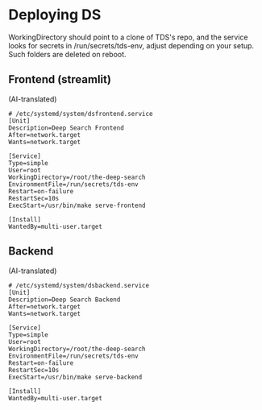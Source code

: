 # Deploying DS

WorkingDirectory should point to a clone of TDS's repo, and the service looks for secrets in /run/secrets/tds-env, adjust depending on your setup. Such folders are deleted on reboot.

## Frontend (streamlit)

(AI-translated)

```
# /etc/systemd/system/dsfrontend.service
[Unit]
Description=Deep Search Frontend
After=network.target
Wants=network.target

[Service]
Type=simple
User=root
WorkingDirectory=/root/the-deep-search
EnvironmentFile=/run/secrets/tds-env
Restart=on-failure
RestartSec=10s
ExecStart=/usr/bin/make serve-frontend

[Install]
WantedBy=multi-user.target
```

## Backend

(AI-translated)

```
# /etc/systemd/system/dsbackend.service
[Unit]
Description=Deep Search Backend
After=network.target
Wants=network.target

[Service]
Type=simple
User=root
WorkingDirectory=/root/the-deep-search
EnvironmentFile=/run/secrets/tds-env
Restart=on-failure
RestartSec=10s
ExecStart=/usr/bin/make serve-backend

[Install]
WantedBy=multi-user.target
```
